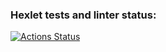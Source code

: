 ### Hexlet tests and linter status:
[![Actions Status](https://github.com/ikhanter/python-project-83/workflows/hexlet-check/badge.svg)](https://github.com/ikhanter/python-project-83/actions)